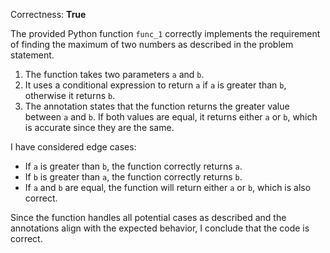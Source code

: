 Correctness: **True**

The provided Python function `func_1` correctly implements the requirement of finding the maximum of two numbers as described in the problem statement. 

1. The function takes two parameters `a` and `b`.
2. It uses a conditional expression to return `a` if `a` is greater than `b`, otherwise it returns `b`.
3. The annotation states that the function returns the greater value between `a` and `b`. If both values are equal, it returns either `a` or `b`, which is accurate since they are the same.

I have considered edge cases:
- If `a` is greater than `b`, the function correctly returns `a`.
- If `b` is greater than `a`, the function correctly returns `b`.
- If `a` and `b` are equal, the function will return either `a` or `b`, which is also correct.

Since the function handles all potential cases as described and the annotations align with the expected behavior, I conclude that the code is correct.
